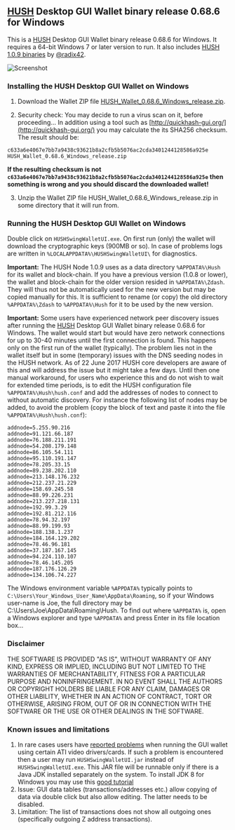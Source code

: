 ## [HUSH](https://myhush.org/) Desktop GUI Wallet binary release 0.68.6 for Windows

This is a [HUSH](https://myhush.org/) Desktop GUI Wallet binary release 0.68.6 for Windows. 
It requires a 64-bit Windows 7 or later version to run. It also includes 
[HUSH 1.0.9 binaries](https://zcash.dl.mercerweiss.com/hush-win-v1.0.9.zip) by 
[@radix42](https://github.com/radix42). 

![Screenshot](HUSHSwingWalletUIWin.png "Main Window")

### Installing the HUSH Desktop GUI Wallet on Windows

1. Download the Wallet ZIP file 
[HUSH_Wallet_0.68.6_Windows_release.zip](https://zcash.dl.mercerweiss.com/HUSH_Wallet_0.68.6_Windows_release.zip). 

2. Security check: You may decide to run a virus scan on it, before proceeding... In addition using a tool 
such as [http://quickhash-gui.org/](http://quickhash-gui.org/) you may calculate the its SHA256 checksum. The 
result should be:
```
c633a6e4067e7bb7a9438c93621b8a2cfb5b5076ac2cda3401244128586a925e  HUSH_Wallet_0.68.6_Windows_release.zip
```
**If the resulting checksum is not `c633a6e4067e7bb7a9438c93621b8a2cfb5b5076ac2cda3401244128586a925e` then**
**something is wrong and you should discard the downloaded wallet!**

3. Unzip the Wallet ZIP file HUSH_Wallet_0.68.6_Windows_release.zip in some directory that it will run from.
   
### Running the HUSH Desktop GUI Wallet on Windows

Double click on `HUSHSwingWalletUI.exe`. On first run (only) the wallet will download the cryptographic keys 
(900MB or so). In case of problems logs are written in `%LOCALAPPDATA%\HUSHSwingWalletUI\` for diagnostics.

**Important:** The HUSH Node 1.0.9 uses as a data directory `%APPDATA%\Hush` for its wallet and block-chain. 
If you have a previous version (1.0.8 or lower), the wallet and block-chain for the older version resided in 
`%APPDATA%\Zdash`. They will thus not be automatically used for the new version but may be copied manually
for this. It is sufficient to rename (or copy) the old directory `%APPDATA%\Zdash` to `%APPDATA%\Hush` for it
to be used by the new version.

**Important:** Some users have experienced network peer discovery issues after running the 
[HUSH](https://myhush.org/) Desktop GUI Wallet binary release 0.68.6 for Windows. The wallet would start but
would have zero network connections for up to 30-40 minutes until the first connection is found. This happens
only on the first run of the wallet (typically). The problem lies not in the wallet itself but in some 
(temporary) issues with the DNS seeding nodes in the HUSH network. As of 22 June 2017 HUSH core developers are 
aware of this and will address the issue but it might take a few days. Until then one manual workaround, for 
users who experience this and do not wish to wait for extended time periods, is to edit the HUSH configuration 
file `%APPDATA%\Hush\hush.conf` and add the addresses of nodes to connect to without automatic discovery. For
instance the following list of nodes may be added, to avoid the problem (copy the block of text and paste it 
into the file `%APPDATA%\Hush\hush.conf`): 


```
addnode=5.255.90.216
addnode=91.121.66.187
addnode=76.188.211.191
addnode=54.208.179.148
addnode=86.105.54.111
addnode=95.110.191.147
addnode=78.205.33.15
addnode=89.238.202.110
addnode=213.148.176.232
addnode=212.237.21.229
addnode=158.69.245.58
addnode=88.99.226.231
addnode=213.227.218.131
addnode=192.99.3.29
addnode=192.81.212.116
addnode=78.94.32.197
addnode=88.99.199.93
addnode=188.138.1.237
addnode=184.164.129.202
addnode=78.46.96.181
addnode=37.187.167.145
addnode=94.224.110.107
addnode=78.46.145.205
addnode=187.176.126.29
addnode=134.106.74.227
```

The Windows environment variable `%APPDATA%` typically points to `C:\Users\Your_Windows_User_Name\AppData\Roaming`, 
so if your Windows user-name is Joe, the full directory may be C:\Users\Joe\AppData\Roaming\Hush. To find out 
where `%APPDATA%` is, open a Windows explorer and type `%APPDATA%` and press Enter in its file location box... 


### Disclaimer

THE SOFTWARE IS PROVIDED "AS IS", WITHOUT WARRANTY OF ANY KIND, EXPRESS OR
IMPLIED, INCLUDING BUT NOT LIMITED TO THE WARRANTIES OF MERCHANTABILITY,
FITNESS FOR A PARTICULAR PURPOSE AND NONINFRINGEMENT. IN NO EVENT SHALL THE
AUTHORS OR COPYRIGHT HOLDERS BE LIABLE FOR ANY CLAIM, DAMAGES OR OTHER
LIABILITY, WHETHER IN AN ACTION OF CONTRACT, TORT OR OTHERWISE, ARISING FROM,
OUT OF OR IN CONNECTION WITH THE SOFTWARE OR THE USE OR OTHER DEALINGS IN THE
SOFTWARE.

### Known issues and limitations
1. In rare cases users have [reported problems](https://github.com/vaklinov/hush-swing-wallet-ui/issues/1)
when running the GUI wallet using certain ATI video drivers/cards. If such a problem is encountered then a 
user may run `HUSHSwingWalletUI.jar` instead of `HUSHSwingWalletUI.exe`. This JAR file will be runnable 
only if there is a Java JDK installed separately on the system. To install JDK 8 for Windows you may use 
this [good tutorial](http://www.wikihow.com/Install-the-Java-Software-Development-Kit)
1. Issue: GUI data tables (transactions/addresses etc.) allow copying of data via double click but also allow editing. 
The latter needs to be disabled. 
1. Limitation: The list of transactions does not show all outgoing ones (specifically outgoing Z address 
transactions).  
